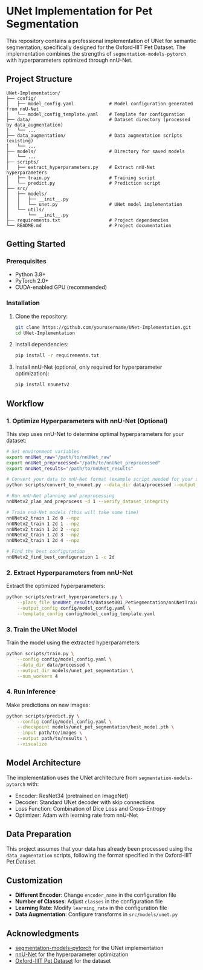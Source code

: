 # UNet Implementation for Pet Segmentation

This repository contains a professional implementation of UNet for semantic segmentation, specifically designed for the Oxford-IIIT Pet Dataset. The implementation combines the strengths of `segmentation-models-pytorch` with hyperparameters optimized through nnU-Net.

## Project Structure

```
UNet-Implementation/
├── config/
│   ├── model_config.yaml             # Model configuration generated from nnU-Net
│   └── model_config_template.yaml    # Template for configuration
├── data/                             # Dataset directory (processed by data_augmentation)
│   └── ...
├── data_augmentation/                # Data augmentation scripts (existing)
│   └── ...
├── models/                           # Directory for saved models
│   └── ...
├── scripts/
│   ├── extract_hyperparameters.py    # Extract nnU-Net hyperparameters
│   ├── train.py                      # Training script
│   └── predict.py                    # Prediction script
├── src/
│   ├── models/
│   │   ├── __init__.py
│   │   └── unet.py                   # UNet model implementation
│   └── utils/
│       └── __init__.py
├── requirements.txt                  # Project dependencies
└── README.md                         # Project documentation
```

## Getting Started

### Prerequisites

- Python 3.8+
- PyTorch 2.0+
- CUDA-enabled GPU (recommended)

### Installation

1. Clone the repository:
   ```bash
   git clone https://github.com/yourusername/UNet-Implementation.git
   cd UNet-Implementation
   ```

2. Install dependencies:
   ```bash
   pip install -r requirements.txt
   ```

3. Install nnU-Net (optional, only required for hyperparameter optimization):
   ```bash
   pip install nnunetv2
   ```

## Workflow

### 1. Optimize Hyperparameters with nnU-Net (Optional)

This step uses nnU-Net to determine optimal hyperparameters for your dataset:

```bash
# Set environment variables
export nnUNet_raw="/path/to/nnUNet_raw"
export nnUNet_preprocessed="/path/to/nnUNet_preprocessed"
export nnUNet_results="/path/to/nnUNet_results"

# Convert your data to nnU-Net format (example script needed for your specific data)
python scripts/convert_to_nnunet.py --data_dir data/processed --output_dir $nnUNet_raw/Dataset001_PetSegmentation

# Run nnU-Net planning and preprocessing
nnUNetv2_plan_and_preprocess -d 1 --verify_dataset_integrity

# Train nnU-Net models (this will take some time)
nnUNetv2_train 1 2d 0 --npz
nnUNetv2_train 1 2d 1 --npz
nnUNetv2_train 1 2d 2 --npz
nnUNetv2_train 1 2d 3 --npz
nnUNetv2_train 1 2d 4 --npz

# Find the best configuration
nnUNetv2_find_best_configuration 1 -c 2d
```

### 2. Extract Hyperparameters from nnU-Net

Extract the optimized hyperparameters:

```bash
python scripts/extract_hyperparameters.py \
    --plans_file $nnUNet_results/Dataset001_PetSegmentation/nnUNetTrainer__nnUNetPlans__2d/plans.json \
    --output_config config/model_config.yaml \
    --template_config config/model_config_template.yaml
```

### 3. Train the UNet Model

Train the model using the extracted hyperparameters:

```bash
python scripts/train.py \
    --config config/model_config.yaml \
    --data_dir data/processed \
    --output_dir models/unet_pet_segmentation \
    --num_workers 4
```

### 4. Run Inference

Make predictions on new images:

```bash
python scripts/predict.py \
    --config config/model_config.yaml \
    --checkpoint models/unet_pet_segmentation/best_model.pth \
    --input path/to/images \
    --output path/to/results \
    --visualize
```

## Model Architecture

The implementation uses the UNet architecture from `segmentation-models-pytorch` with:

- Encoder: ResNet34 (pretrained on ImageNet)
- Decoder: Standard UNet decoder with skip connections
- Loss Function: Combination of Dice Loss and Cross-Entropy
- Optimizer: Adam with learning rate from nnU-Net

## Data Preparation

This project assumes that your data has already been processed using the `data_augmentation` scripts, following the format specified in the Oxford-IIIT Pet Dataset.

## Customization

- **Different Encoder**: Change `encoder_name` in the configuration file
- **Number of Classes**: Adjust `classes` in the configuration file
- **Learning Rate**: Modify `learning_rate` in the configuration file
- **Data Augmentation**: Configure transforms in `src/models/unet.py`

## Acknowledgments

- [segmentation-models-pytorch](https://github.com/qubvel/segmentation_models.pytorch) for the UNet implementation
- [nnU-Net](https://github.com/MIC-DKFZ/nnUNet) for the hyperparameter optimization
- [Oxford-IIIT Pet Dataset](https://www.robots.ox.ac.uk/~vgg/data/pets/) for the dataset